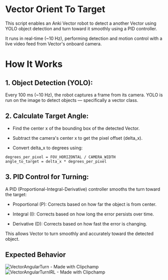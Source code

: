 # Vector Orient To Target 

This script enables an Anki Vector robot to detect a another Vector using YOLO object detection and turn toward it smoothly using a PID controller.

It runs in real-time (~10 Hz), performing detection and motion control with a live video feed from Vector's onboard camera. 

# How It Works
## 1. Object Detection (YOLO):
Every 100 ms (~10 Hz), the robot captures a frame from its camera. YOLO is run on the image to detect objects — specifically a vector class.
## 2. Calculate Target Angle:

- Find the center x of the bounding box of the detected Vector.

- Subtract the camera's center x to get the pixel offset (delta_x).

- Convert delta_x to degrees using:

```
degrees_per_pixel = FOV_HORIZONTAL / CAMERA_WIDTH
angle_to_target = delta_x * degrees_per_pixel

```


## 3. PID Control for Turning:
A PID (Proportional-Integral-Derivative) controller smooths the turn toward the target:

- Proportional (P): Corrects based on how far the object is from center.

- Integral (I): Corrects based on how long the error persists over time.

- Derivative (D): Corrects based on how fast the error is changing.

This allows Vector to turn smoothly and accurately toward the detected object.

## Expected Behavior
![VectorAngularTurn - Made with Clipchamp](https://github.com/user-attachments/assets/381a2d7b-b201-4770-abd7-972aa9c9e8bd)
![VectorAngularTurnIRL - Made with Clipchamp](https://github.com/user-attachments/assets/cefda71d-95fc-43fc-9eb2-b27a30bb0aed)
